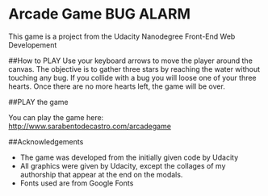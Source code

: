 

# Arcade Game BUG ALARM
This game is a project from the Udacity Nanodegree Front-End Web Developement

##How to PLAY
Use your keyboard arrows to move the player around the canvas.
The objective is to gather three stars by reaching the water without touching any bug.
If you collide with a bug you will loose one of your three hearts.
Once there are no more hearts left, the game will be over.

##PLAY the game

You can play the game here:
http://www.sarabentodecastro.com/arcadegame

##Acknowledgements
* The game was developed from the initially given code by Udacity
* All graphics were given by Udacity, except the collages of my authorship that appear at the end on the modals.
* Fonts used are from Google Fonts
